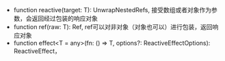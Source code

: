 - function reactive<T extends object>(target: T): UnwrapNestedRefs<T>, 接受数组或者对象作为参数，会返回经过包装的响应对象
- function ref<T>(raw: T): Ref<T>, ref可以对非对象（对象也可以）进行包装，返回响应对象
- function effect<T = any>(fn: () => T, options?: ReactiveEffectOptions): ReactiveEffect<T>，